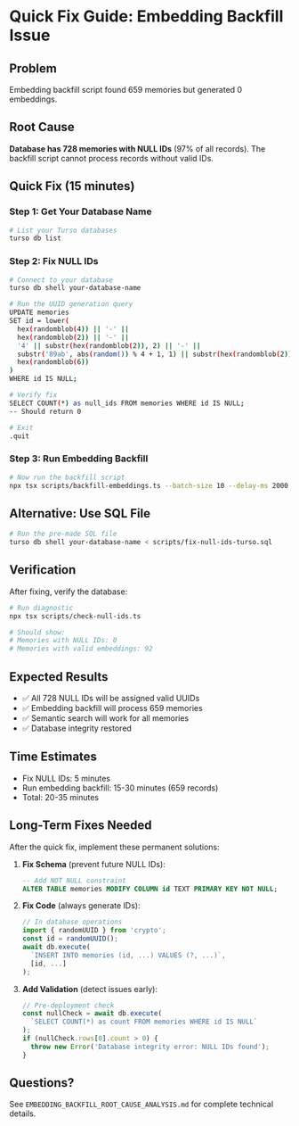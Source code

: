 # Quick Fix Guide: Embedding Backfill Issue

## Problem
Embedding backfill script found 659 memories but generated 0 embeddings.

## Root Cause
**Database has 728 memories with NULL IDs** (97% of all records). The backfill script cannot process records without valid IDs.

## Quick Fix (15 minutes)

### Step 1: Get Your Database Name
```bash
# List your Turso databases
turso db list
```

### Step 2: Fix NULL IDs
```bash
# Connect to your database
turso db shell your-database-name

# Run the UUID generation query
UPDATE memories
SET id = lower(
  hex(randomblob(4)) || '-' ||
  hex(randomblob(2)) || '-' ||
  '4' || substr(hex(randomblob(2)), 2) || '-' ||
  substr('89ab', abs(random()) % 4 + 1, 1) || substr(hex(randomblob(2)), 2) || '-' ||
  hex(randomblob(6))
)
WHERE id IS NULL;

# Verify fix
SELECT COUNT(*) as null_ids FROM memories WHERE id IS NULL;
-- Should return 0

# Exit
.quit
```

### Step 3: Run Embedding Backfill
```bash
# Now run the backfill script
npx tsx scripts/backfill-embeddings.ts --batch-size 10 --delay-ms 2000
```

## Alternative: Use SQL File
```bash
# Run the pre-made SQL file
turso db shell your-database-name < scripts/fix-null-ids-turso.sql
```

## Verification
After fixing, verify the database:
```bash
# Run diagnostic
npx tsx scripts/check-null-ids.ts

# Should show:
# Memories with NULL IDs: 0
# Memories with valid embeddings: 92
```

## Expected Results
- ✅ All 728 NULL IDs will be assigned valid UUIDs
- ✅ Embedding backfill will process 659 memories
- ✅ Semantic search will work for all memories
- ✅ Database integrity restored

## Time Estimates
- Fix NULL IDs: 5 minutes
- Run embedding backfill: 15-30 minutes (659 records)
- Total: 20-35 minutes

## Long-Term Fixes Needed
After the quick fix, implement these permanent solutions:

1. **Fix Schema** (prevent future NULL IDs):
   ```sql
   -- Add NOT NULL constraint
   ALTER TABLE memories MODIFY COLUMN id TEXT PRIMARY KEY NOT NULL;
   ```

2. **Fix Code** (always generate IDs):
   ```typescript
   // In database operations
   import { randomUUID } from 'crypto';
   const id = randomUUID();
   await db.execute(
     `INSERT INTO memories (id, ...) VALUES (?, ...)`,
     [id, ...]
   );
   ```

3. **Add Validation** (detect issues early):
   ```typescript
   // Pre-deployment check
   const nullCheck = await db.execute(
     `SELECT COUNT(*) as count FROM memories WHERE id IS NULL`
   );
   if (nullCheck.rows[0].count > 0) {
     throw new Error('Database integrity error: NULL IDs found');
   }
   ```

## Questions?
See `EMBEDDING_BACKFILL_ROOT_CAUSE_ANALYSIS.md` for complete technical details.
